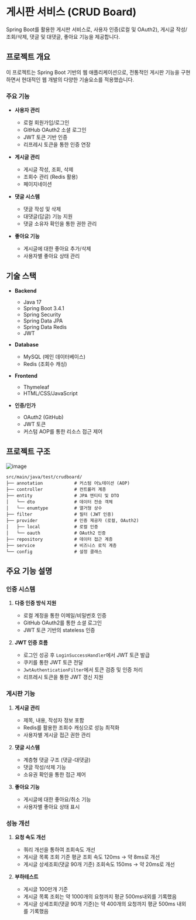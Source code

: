 # 게시판 서비스 (CRUD Board)

Spring Boot를 활용한 게시판 서비스로, 사용자 인증(로컬 및 OAuth2), 게시글 작성/조회/삭제, 댓글 및 대댓글, 좋아요 기능을 제공합니다.

## 프로젝트 개요

이 프로젝트는 Spring Boot 기반의 웹 애플리케이션으로, 전통적인 게시판 기능을 구현하면서 현대적인 웹 개발의 다양한 기술요소를 적용했습니다.

### 주요 기능

- **사용자 관리**
  - 로컬 회원가입/로그인
  - GitHub OAuth2 소셜 로그인
  - JWT 토큰 기반 인증
  - 리프레시 토큰을 통한 인증 연장

- **게시글 관리**
  - 게시글 작성, 조회, 삭제
  - 조회수 관리 (Redis 활용)
  - 페이지네이션

- **댓글 시스템**
  - 댓글 작성 및 삭제
  - 대댓글(답글) 기능 지원
  - 댓글 소유자 확인을 통한 권한 관리

- **좋아요 기능**
  - 게시글에 대한 좋아요 추가/삭제
  - 사용자별 좋아요 상태 관리

## 기술 스택

- **Backend**
  - Java 17
  - Spring Boot 3.4.1
  - Spring Security
  - Spring Data JPA
  - Spring Data Redis
  - JWT
  
- **Database**
  - MySQL (메인 데이터베이스)
  - Redis (조회수 캐싱)

- **Frontend**
  - Thymeleaf
  - HTML/CSS/JavaScript
  
- **인증/인가**
  - OAuth2 (GitHub)
  - JWT 토큰
  - 커스텀 AOP를 통한 리소스 접근 제어

## 프로젝트 구조
![image](https://github.com/user-attachments/assets/98f4bf6a-f484-43b0-9e72-d810d3024209)


```
src/main/java/test/crudboard/
├── annotation            # 커스텀 어노테이션 (AOP)
├── controller            # 컨트롤러 계층
├── entity                # JPA 엔티티 및 DTO
│   └── dto               # 데이터 전송 객체
│   └── enumtype          # 열거형 상수
├── filter                # 필터 (JWT 인증)
├── provider              # 인증 제공자 (로컬, OAuth2)
│   ├── local             # 로컬 인증
│   └── oauth             # OAuth2 인증
├── repository            # 데이터 접근 계층
├── service               # 비즈니스 로직 계층
└── config                # 설정 클래스
```

## 주요 기능 설명

### 인증 시스템

1. **다중 인증 방식 지원**
   - 로컬 계정을 통한 이메일/비밀번호 인증
   - GitHub OAuth2를 통한 소셜 로그인
   - JWT 토큰 기반의 stateless 인증

2. **JWT 인증 흐름**
   - 로그인 성공 후 `LoginSuccessHandler`에서 JWT 토큰 발급
   - 쿠키를 통한 JWT 토큰 전달
   - `JwtAuthenticationFilter`에서 토큰 검증 및 인증 처리
   - 리프레시 토큰을 통한 JWT 갱신 지원

### 게시판 기능

1. **게시글 관리**
   - 제목, 내용, 작성자 정보 포함
   - Redis를 활용한 조회수 캐싱으로 성능 최적화
   - 사용자별 게시글 접근 권한 관리

2. **댓글 시스템**
   - 계층형 댓글 구조 (댓글-대댓글)
   - 댓글 작성/삭제 기능
   - 소유권 확인을 통한 접근 제어

3. **좋아요 기능**
   - 게시글에 대한 좋아요/취소 기능
   - 사용자별 좋아요 상태 표시
  
### 성능 개선

1. **요청 속도 개선**
   - 쿼리 개선을 통하여 조회속도 개선
   - 게시글 목록 조회 기준 평균 조회 속도 120ms -> 약 8ms로 개선
   - 게시글 상세조회(댓글 90개 기준) 조회속도 150ms -> 약 20ms로 개선
  
3. **부하테스트**
   - 게시글 100만개 기준
   - 게시글 목록 조회는 약 1000개의 요청까지 평균 500ms내외를 기록했음
   - 게시글 상세조회(댓글 90개 기준)는 약 400개의 요청까지 평균 500ms 내외를 기록했음
